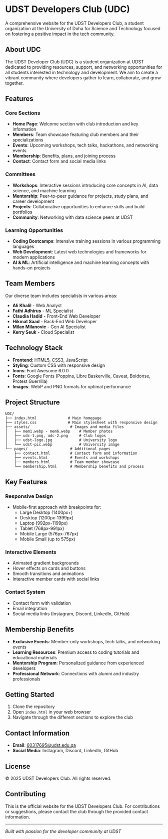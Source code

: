 # UDST Developers Club (UDC)

A comprehensive website for the UDST Developers Club, a student organization at the University of Doha for Science and Technology focused on fostering a positive impact in the tech community.

## About UDC

The UDST Developer Club (UDC) is a student organization at UDST dedicated to providing resources, support, and networking opportunities for all students interested in technology and development. We aim to create a vibrant community where developers gather to learn, collaborate, and grow together.

## Features

### Core Sections
- **Home Page**: Welcome section with club introduction and key information
- **Members**: Team showcase featuring club members and their specializations
- **Events**: Upcoming workshops, tech talks, hackathons, and networking events
- **Membership**: Benefits, plans, and joining process
- **Contact**: Contact form and social media links

### Committees
- **Workshops**: Interactive sessions introducing core concepts in AI, data science, and machine learning
- **Mentorship**: Peer-to-peer guidance for projects, study plans, and career development
- **Projects**: Collaborative opportunities to enhance skills and build portfolios
- **Community**: Networking with data science peers at UDST

### Learning Opportunities
- **Coding Bootcamps**: Intensive training sessions in various programming languages
- **Web Development**: Latest web technologies and frameworks for modern applications
- **AI & ML**: Artificial intelligence and machine learning concepts with hands-on projects

## Team Members

Our diverse team includes specialists in various areas:

- **Ali Khalil** - Web Analyst
- **Fathi Adhirus** - ML Specialist
- **Claudia Hadid** - Front-End Web Developer
- **Hikmat Saad** - Back-End Web Developer
- **Milan Milanovic** - Gen AI Specialist
- **Kerry Seuk** - Cloud Specialist

## Technology Stack

- **Frontend**: HTML5, CSS3, JavaScript
- **Styling**: Custom CSS with responsive design
- **Icons**: Font Awesome 6.0.0
- **Fonts**: Google Fonts (Poppins, Libre Baskerville, Caveat, Boldonse, Protest Guerrilla)
- **Images**: WebP and PNG formats for optimal performance

## Project Structure

```
UDC/
├── index.html              # Main homepage
├── styles.css              # Main stylesheet with responsive design
├── assets/                  # Images and media files
│   ├── mem1.webp - mem6.webp    # Member photos
│   ├── udc-1.png, udc-2.png     # Club logos
│   ├── udst-logo.jpg            # University logo
│   └── udst-pic.webp            # University image
└── pages/                   # Additional pages
    ├── contact.html         # Contact form and information
    ├── events.html          # Events and workshops
    ├── members.html         # Team member showcase
    └── membership.html      # Membership benefits and process
```

## Key Features

### Responsive Design
- Mobile-first approach with breakpoints for:
  - Large Desktop (1400px+)
  - Desktop (1200px-1399px)
  - Laptop (992px-1199px)
  - Tablet (768px-991px)
  - Mobile Large (576px-767px)
  - Mobile Small (up to 575px)

### Interactive Elements
- Animated gradient backgrounds
- Hover effects on cards and buttons
- Smooth transitions and animations
- Interactive member cards with social links

### Contact System
- Contact form with validation
- Email integration
- Social media links (Instagram, Discord, LinkedIn, GitHub)

## Membership Benefits

- **Exclusive Events**: Member-only workshops, tech talks, and networking events
- **Learning Resources**: Premium access to coding tutorials and educational materials
- **Mentorship Program**: Personalized guidance from experienced developers
- **Professional Network**: Connections with alumni and industry professionals

## Getting Started

1. Clone the repository
2. Open `index.html` in your web browser
3. Navigate through the different sections to explore the club

## Contact Information

- **Email**: 60317695@udst.edu.qa
- **Social Media**: Instagram, Discord, LinkedIn, GitHub

## License

© 2025 UDST Developers Club. All rights reserved.

## Contributing

This is the official website for the UDST Developers Club. For contributions or suggestions, please contact the club through the provided contact information.

---

*Built with passion for the developer community at UDST*
